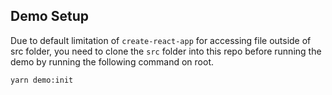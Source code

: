 ## Demo Setup

Due to default limitation of `create-react-app` for accessing file outside of src folder, you need to clone the `src` folder into this repo before running the demo by running the following command on root.

```bash
yarn demo:init
```